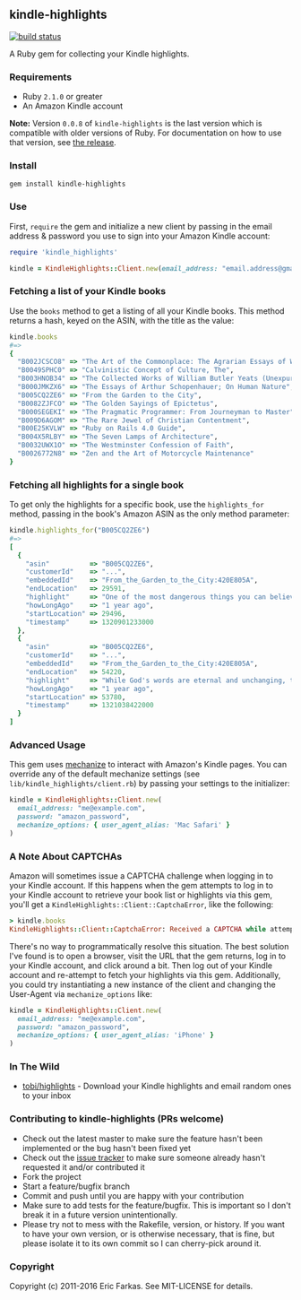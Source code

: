 ## kindle-highlights

[![build status](https://secure.travis-ci.org/speric/kindle-highlights.png)](http://travis-ci.org/speric/kindle-highlights)

A Ruby gem for collecting your Kindle highlights.

### Requirements

* Ruby `2.1.0` or greater
* An Amazon Kindle account

<b>Note:</b> Version `0.0.8` of `kindle-highlights` is the last version which is compatible with older
versions of Ruby. For documentation on how to use that
version, see [the release](https://github.com/speric/kindle-highlights/releases/tag/v0.0.8).

### Install
```
gem install kindle-highlights
```

### Use

First, `require` the gem and initialize a new client by passing in the email address & password you use
to sign into your Amazon Kindle account:

```ruby
require 'kindle_highlights'

kindle = KindleHighlights::Client.new(email_address: "email.address@gmail.com", password: "password")
```

### Fetching a list of your Kindle books

Use the `books` method to get a listing of all your Kindle books. This method
returns a hash, keyed on the ASIN, with the title as the value:

```ruby
kindle.books
#=>
{
  "B002JCSCO8" => "The Art of the Commonplace: The Agrarian Essays of Wendell Berry",
  "B0049SPHC0" => "Calvinistic Concept of Culture, The",
  "B003HNOB34" => "The Collected Works of William Butler Yeats (Unexpurgated Edition) (Halcyon Classics)",
  "B000JMKZX6" => "The Essays of Arthur Schopenhauer; On Human Nature",
  "B005CQ2ZE6" => "From the Garden to the City",
  "B0082ZJFCO" => "The Golden Sayings of Epictetus",
  "B000SEGEKI" => "The Pragmatic Programmer: From Journeyman to Master",
  "B009D6AGOM" => "The Rare Jewel of Christian Contentment",
  "B00E25KVLW" => "Ruby on Rails 4.0 Guide",
  "B004X5RLBY" => "The Seven Lamps of Architecture",
  "B0032UWX1O" => "The Westminster Confession of Faith",
  "B0026772N8" => "Zen and the Art of Motorcycle Maintenance"
}
```

### Fetching all highlights for a single book

To get only the highlights for a specific book, use the `highlights_for` method, passing
in the book's Amazon ASIN as the only method parameter:

```ruby
kindle.highlights_for("B005CQ2ZE6")
#=>
[
  {
    "asin"          => "B005CQ2ZE6",
    "customerId"    => "...",
    "embeddedId"    => "From_the_Garden_to_the_City:420E805A",
    "endLocation"   => 29591,
    "highlight"     => "One of the most dangerous things you can believe in this world is that technology is neutral.",
    "howLongAgo"    => "1 year ago",
    "startLocation" => 29496,
    "timestamp"     => 1320901233000
  },
  {
    "asin"          => "B005CQ2ZE6",
    "customerId"    => "...",
    "embeddedId"    => "From_the_Garden_to_the_City:420E805A",
    "endLocation"   => 54220,
    "highlight"     => "While God's words are eternal and unchanging, the tools we use to access those words do change, and those changes in technology also bring subtle changes to the practice of worship. When we fail to recognize the impact of such technological change, we run the risk of allowing our tools to dictate our methods. Technology should not dictate our values or our methods. Rather, we must use technology out of our convictions and values.",
    "howLongAgo"    => "1 year ago",
    "startLocation" => 53780,
    "timestamp"     => 1321038422000
  }
]
```

### Advanced Usage

This gem uses [mechanize](https://github.com/sparklemotion/mechanize) to interact with Amazon's Kindle pages. You can override any of the default mechanize settings (see `lib/kindle_highlights/client.rb`) by passing your settings to the initializer:

```ruby
kindle = KindleHighlights::Client.new(
  email_address: "me@example.com",
  password: "amazon_password",
  mechanize_options: { user_agent_alias: 'Mac Safari' }
)
```

### A Note About CAPTCHAs

Amazon will sometimes issue a CAPTCHA challenge when logging in to your
Kindle account. If this happens when the gem attempts to log in to your
Kindle account to retrieve your book list or highlights via this gem, you'll get a `KindleHighlights::Client::CaptchaError`, like the following:

```ruby
> kindle.books
KindleHighlights::Client::CaptchaError: Received a CAPTCHA while attempting to sign in to your Amazon account. You will need to resolve this manually at https://www.amazon.com/ap/signin?openid.pape.max_auth_age=0&openid...
```

There's no way to programmatically resolve this situation. The best
solution I've found is to open a browser, visit the URL that the gem returns, log in to
your Kindle account, and click around a bit. Then log out of your Kindle
account and re-attempt to fetch your highlights via this gem. Additionally, you could try
instantiating a new instance of the client and changing the User-Agent
via `mechanize_options` like:

```ruby
kindle = KindleHighlights::Client.new(
  email_address: "me@example.com",
  password: "amazon_password",
  mechanize_options: { user_agent_alias: 'iPhone' }
)
```

### In The Wild
* [tobi/highlights](https://github.com/tobi/highlights) - Download your Kindle highlights and email random ones to your inbox

### Contributing to kindle-highlights (PRs welcome)

* Check out the latest master to make sure the feature hasn't been implemented or the bug hasn't been fixed yet
* Check out the [issue tracker](http://github.com/speric/kindle-highlights/issues) to make sure someone already hasn't requested it and/or contributed it
* Fork the project
* Start a feature/bugfix branch
* Commit and push until you are happy with your contribution
* Make sure to add tests for the feature/bugfix. This is important so I don't break it in a future version unintentionally.
* Please try not to mess with the Rakefile, version, or history. If you want to have your own version, or is otherwise necessary, that is fine, but please isolate it to its own commit so I can cherry-pick around it.

### Copyright

Copyright (c) 2011-2016 Eric Farkas. See MIT-LICENSE for details.
